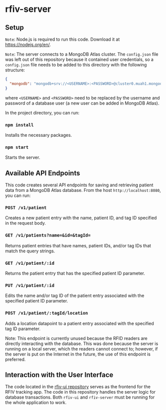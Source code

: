# rfiv-server

## Setup

`Note`: Node.js is required to run this code. Download it at https://nodejs.org/en/.

`Note`: The server connects to a MongoDB Atlas cluster. The `config.json` file was left out of this repository because it contained user credentials, so a `config.json` file needs to be added to this directory with the following structure:
```JSON
{
  "mongodb": "mongodb+srv://<USERNAME>:<PASSWORD>@cluster0.muah1.mongodb.net/rfivDB?retryWrites=true&w=majority"
}
```
where `<USERNAME>` and `<PASSWORD>` need to be replaced by the username and password of a database user (a new user can be added in MongoDB Atlas).

In the project directory, you can run:

### `npm install`

Installs the necessary packages.

### `npm start`

Starts the server.

## Available API Endpoints

This code creates several API endpoints for saving and retrieving patient data from a MongoDB Atlas database. From the host `http://localhost:8080`, you can run:

### `POST /v1/patient`

Creates a new patient entry with the name, patient ID, and tag ID specified in the request body.

### `GET /v1/patients?name=&id=&tagId=`

Returns patient entries that have names, patient IDs, and/or tag IDs that match the query strings.

### `GET /v1/patient/:id`

Returns the patient entry that has the specified patient ID parameter.

### `PUT /v1/patient/:id`

Edits the name and/or tag ID of the patient entry associated with the specified patient ID parameter.

### `POST /v1/patient/:tagId/location`

Adds a location datapoint to a patient entry associated with the specified tag ID parameter.

Note: This endpoint is currently unused because the RFID readers are directly interacting with the database. This was done because the server is running on a local server, which the readers cannot connect to; however, if the server is put on the Internet in the future, the use of this endpoint is preferred.

## Interaction with the User Interface

The code located in the [rfiv-ui repository](https://github.com/ManeuverOn/rfiv-ui) serves as the frontend for the RFIV tracking app. The code in this repository handles the server logic for database transactions. Both `rfiv-ui` and `rfiv-server` must be running for the whole application to work.